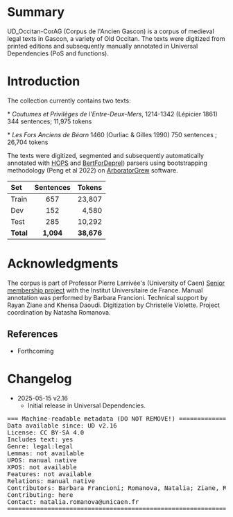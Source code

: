 # Summary
UD_Occitan-CorAG (Corpus de l'Ancien Gascon) is a corpus of medieval legal texts in Gascon, a variety of Old Occitan. The texts were digitized from printed editions and subsequently manually annotated in Universal Dependencies (PoS and functions).

# Introduction

The collection currently contains two texts:

\* _Coutumes et Privilèges de l’Entre-Deux-Mers_, 1214-1342 (Lépicier 1861) 344 sentences; 11,975 tokens

\* _Les Fors Anciens de Béarn_ 1460 (Ourliac & Gilles 1990) 750 sentences ; 26,704 tokens

The texts were digitized, segmented and subsequently automatically annotated with [HOPS](https://github.com/hopsparser/hopsparser) and [BertForDeprel](https://github.com/kirianguiller/BertForDeprel)) parsers using bootstrapping methodology (Peng et al 2022) on [ArboratorGrew](https://arborator.grew.fr/#/) software.

| Set               | Sentences| Tokens    |
| :---------------- | :------: | ----:     |
| Train             |   657    |   23,807  |
| Dev               |   152    |   4,580   |
| Test              |   285    |   10,292  |
| **Total**         | **1,094**| **38,676**|


# Acknowledgments
The corpus is part of Professor Pierre Larrivée's (University of Caen) [Senior membership project](https://www.iufrance.fr/les-membres-de-liuf/membre/2346-pierre-larrivee.html) with the Institut Universitaire de France. Manual annotation was performed by Barbara Francioni. Technical support by Rayan Ziane and Khensa Daoudi. Digitization by Christelle Violette. Project coordination by Natasha Romanova.

## References

* Forthcoming


# Changelog

* 2025-05-15 v2.16
  * Initial release in Universal Dependencies.


<pre>
=== Machine-readable metadata (DO NOT REMOVE!) ================================
Data available since: UD v2.16
License: CC BY-SA 4.0
Includes text: yes
Genre: legal:legal
Lemmas: not available
UPOS: manual native
XPOS: not available
Features: not available
Relations: manual native
Contributors: Barbara Francioni; Romanova, Natalia; Ziane, Rayan; Daoudi, Khensa; Larrivée, Pierre
Contributing: here
Contact: natalia.romanova@unicaen.fr
===============================================================================
</pre>
